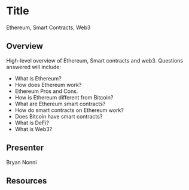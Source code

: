 # Title
Ethereum, Smart Contracts, Web3

## Overview
High-level overview of Ethereum, Smart contracts and web3. Questions answered will include:

- What is Ethereum?
- How does Ethereum work?
- Ethereum Pros and Cons.
- How is Ethereum different from Bitcoin?
- What are Ethereum smart contracts? 
- How do smart contracts on Ethereum work?
- Does Bitcoin have smart contracts?
- What is DeFi?
- What is Web3?

## Presenter
Bryan Nonni

## Resources
